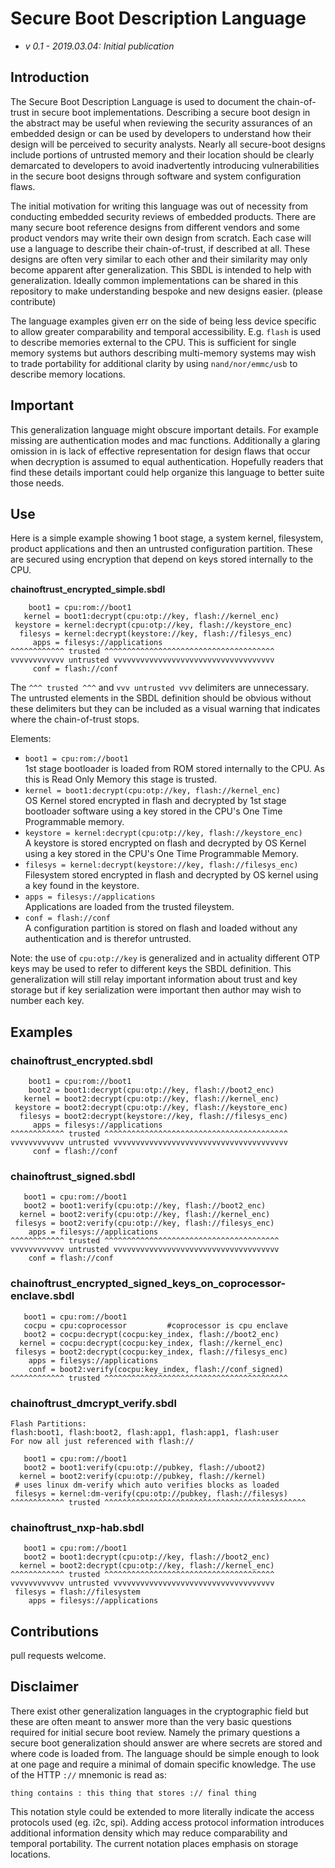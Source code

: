 # Secure Boot Description Language

-   _v 0.1 - 2019.03.04: Initial publication_ 

## Introduction

The Secure Boot Description Language is used to document the chain-of-trust in
secure boot implementations. Describing a secure boot design in the abstract may
be useful when reviewing the security assurances of an embedded design or can be
used by developers to understand how their design will be perceived to security
analysts. Nearly all secure-boot designs include portions of untrusted memory
and their location should be clearly demarcated to developers to avoid
inadvertently introducing vulnerabilities in the secure boot designs through
software and system configuration flaws.

The initial motivation for writing this language was out of necessity from
conducting embedded security reviews of embedded products. There are many secure
boot reference designs from different vendors and some product vendors may write
their own design from scratch. Each case will use a language to describe their
chain-of-trust, if described at all. These designs are often very similar to
each other and their similarity may only become apparent after generalization. 
This SBDL is intended to help with generalization. Ideally common implementations
can be shared in this repository to make understanding bespoke and new designs
easier. (please contribute)

The language examples given err on the side of being less device specific to
allow greater comparability and temporal accessibility. E.g. ``flash`` is used
to describe memories external to the CPU. This is sufficient for single memory
systems but authors describing multi-memory systems may wish to trade
portability for additional clarity by using ``nand/nor/emmc/usb`` to describe
memory locations.

## Important

This generalization language might obscure important details. For example missing 
are authentication modes and mac functions. Additionally a glaring omission in 
is lack of effective representation for design flaws that occur when decryption 
is assumed to equal authentication. Hopefully readers that find these details 
important could help organize this language to better suite those needs.

## Use 

Here is a simple example showing 1 boot stage, a system kernel, filesystem,
product applications and then an untrusted configuration partition. 
These are secured using encryption that depend on keys stored internally to the 
CPU.

**chainoftrust_encrypted_simple.sbdl**

        boot1 = cpu:rom://boot1
       kernel = boot1:decrypt(cpu:otp://key, flash://kernel_enc)
     keystore = kernel:decrypt(cpu:otp://key, flash://keystore_enc)
      filesys = kernel:decrypt(keystore://key, flash://filesys_enc)
         apps = filesys://applications
    ^^^^^^^^^^^^ trusted ^^^^^^^^^^^^^^^^^^^^^^^^^^^^^^^^^^^^^^
    vvvvvvvvvvvv untrusted vvvvvvvvvvvvvvvvvvvvvvvvvvvvvvvvvvvv
         conf = flash://conf

The ``^^^ trusted ^^^`` and ``vvv untrusted vvv`` delimiters are unnecessary.
The untrusted elements in the SBDL definition should be obvious without these
delimiters but they can be included as a visual warning that indicates where the
chain-of-trust stops.

Elements:

* ``boot1 = cpu:rom://boot1``  
  1st stage bootloader is loaded from ROM stored internally to the CPU. 
  As this is Read Only Memory this stage is trusted.
* ``kernel = boot1:decrypt(cpu:otp://key, flash://kernel_enc)``  
  OS Kernel stored encrypted in flash and decrypted by 1st stage bootloader
  software using a key stored in the CPU's One Time Programmable memory.
* ``keystore = kernel:decrypt(cpu:otp://key, flash://keystore_enc)``  
  A keystore is stored encrypted on flash and decrypted by OS Kernel using a
  key stored in the CPU's One Time Programmable Memory.
* ``filesys = kernel:decrypt(keystore://key, flash://filesys_enc)``  
  Filesystem stored encrypted in flash and decrypted by OS kernel using a key
  found in the keystore.
* ``apps = filesys://applications``  
  Applications are loaded from the trusted fileystem.
* ``conf = flash://conf``  
  A configuration partition is stored on flash and loaded without any
  authentication and is therefor untrusted.

Note: the use of ``cpu:otp://key`` is generalized and in actuality different 
OTP keys may be used to refer to different keys the SBDL definition. This 
generalization will still relay important information about trust and key 
storage but if key serialization were important then author may wish to number 
each key.

## Examples

### chainoftrust_encrypted.sbdl

        boot1 = cpu:rom://boot1
        boot2 = boot1:decrypt(cpu:otp://key, flash://boot2_enc)
       kernel = boot2:decrypt(cpu:otp://key, flash://kernel_enc)
     keystore = boot2:decrypt(cpu:otp://key, flash://keystore_enc)
      filesys = boot2:decrypt(keystore://key, flash://filesys_enc)
         apps = filesys://applications
    ^^^^^^^^^^^^ trusted ^^^^^^^^^^^^^^^^^^^^^^^^^^^^^^^^^^^^^^^^^
    vvvvvvvvvvvv untrusted vvvvvvvvvvvvvvvvvvvvvvvvvvvvvvvvvvvvvvv
         conf = flash://conf

### chainoftrust_signed.sbdl

       boot1 = cpu:rom://boot1
       boot2 = boot1:verify(cpu:otp://key, flash://boot2_enc)
      kernel = boot2:verify(cpu:otp://key, flash://kernel_enc)
     filesys = boot2:verify(cpu:otp://key, flash://filesys_enc)
        apps = filesys://applications
    ^^^^^^^^^^^^ trusted ^^^^^^^^^^^^^^^^^^^^^^^^^^^^^^^^^^^^^^^
    vvvvvvvvvvvv untrusted vvvvvvvvvvvvvvvvvvvvvvvvvvvvvvvvvvvvv
        conf = flash://conf


### chainoftrust_encrypted_signed_keys_on_coprocessor-enclave.sbdl 

       boot1 = cpu:rom://boot1
       cocpu = cpu:coprocessor         #coprocessor is cpu enclave
       boot2 = cocpu:decrypt(cocpu:key_index, flash://boot2_enc)
      kernel = cocpu:decrypt(cocpu:key_index, flash://kernel_enc)
     filesys = boot2:decrypt(cocpu:key_index, flash://filesys_enc)
        apps = filesys://applications
        conf = boot2:verify(cocpu:key_index, flash://conf_signed)
    ^^^^^^^^^^^^ trusted ^^^^^^^^^^^^^^^^^^^^^^^^^^^^^^^^^^^^^^^^^

### chainoftrust_dmcrypt_verify.sbdl

    Flash Partitions:
    flash:boot1, flash:boot2, flash:app1, flash:app1, flash:user
    For now all just referenced with flash://

       boot1 = cpu:rom://boot1
       boot2 = boot1:verify(cpu:otp://pubkey, flash://uboot2)
      kernel = boot2:verify(cpu:otp://pubkey, flash://kernel)
     # uses linux dm-verify which auto verifies blocks as loaded
     filesys = kernel:dm-verify(cpu:otp://pubkey, flash://filesys)
    ^^^^^^^^^^^^ trusted ^^^^^^^^^^^^^^^^^^^^^^^^^^^^^^^^^^^^^^^^^^^^^

### chainoftrust_nxp-hab.sbdl

       boot1 = cpu:rom://boot1
       boot2 = boot1:decrypt(cpu:otp://key, flash://boot2_enc)
      kernel = boot2:decrypt(cpu:otp://key, flash://kernel_enc)
    ^^^^^^^^^^^^ trusted ^^^^^^^^^^^^^^^^^^^^^^^^^^^^^^^^^^^^^^
    vvvvvvvvvvvv untrusted vvvvvvvvvvvvvvvvvvvvvvvvvvvvvvvvvvvv
     filesys = flash://filesystem
        apps = filesys://applications


## Contributions

pull requests welcome.

## Disclaimer

There exist other generalization languages in the cryptographic field but these
are often meant to answer more than the very basic questions required for 
initial secure boot review. Namely the primary questions a secure boot 
generalization should answer are where secrets are stored and where code is 
loaded from. The language should be simple enough to look at one page and
require a minimal of domain specific knowledge. The use of the HTTP ``://`` 
mnemonic is read as:   

  ``thing contains : this thing that stores :// final thing``
   
This notation style could be extended to more literally indicate the access 
protocols used (eg. i2c, spi). Adding access protocol information introduces
additional information density which may reduce comparability and temporal 
portability. The current notation places emphasis on storage locations.